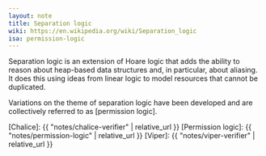 ```yaml
---
layout: note
title: Separation logic
wiki: https://en.wikipedia.org/wiki/Separation_logic
isa: permission-logic
---
```


Separation logic is an extension of Hoare logic that adds the
ability to reason about heap-based data structures and,
in particular, about aliasing.
It does this using ideas from linear logic to model
resources that cannot be duplicated.

Variations on the theme of separation logic have been developed
and are collectively referred to as [permission logic].


[Chalice]: {{ "notes/chalice-verifier" | relative_url }}
[Permission logic]: {{ "notes/permission-logic" | relative_url }}
[Viper]: {{ "notes/viper-verifier" | relative_url }}
